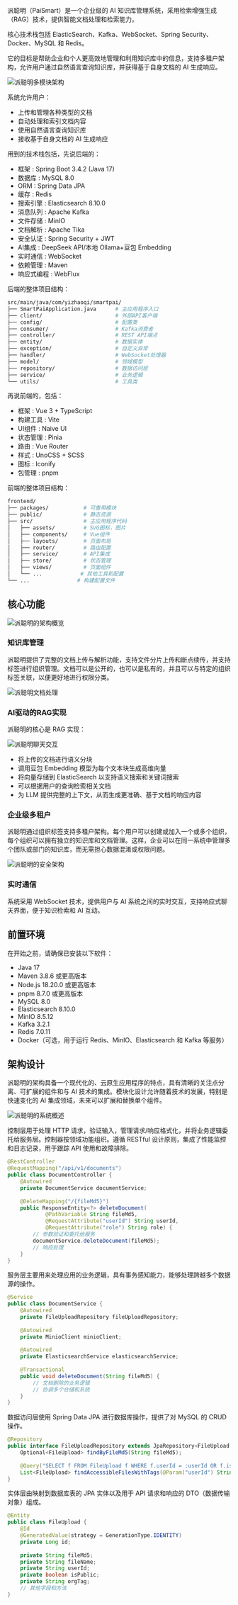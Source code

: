 派聪明（PaiSmart）是一个企业级的 AI 知识库管理系统，采用检索增强生成（RAG）技术，提供智能文档处理和检索能力。

核心技术栈包括 ElasticSearch、Kafka、WebSocket、Spring Security、Docker、MySQL 和 Redis。

它的目标是帮助企业和个人更高效地管理和利用知识库中的信息，支持多租户架构，允许用户通过自然语言查询知识库，并获得基于自身文档的 AI 生成响应。

![派聪明多模块架构](https://cdn.tobebetterjavaer.com/stutymore/README-20250730102133.png)

系统允许用户：

- 上传和管理各种类型的文档
- 自动处理和索引文档内容
- 使用自然语言查询知识库
- 接收基于自身文档的 AI 生成响应

用到的技术栈包括，先说后端的：

+ 框架 : Spring Boot 3.4.2 (Java 17)
+ 数据库 : MySQL 8.0
+ ORM : Spring Data JPA
+ 缓存 : Redis
+ 搜索引擎 : Elasticsearch 8.10.0
+ 消息队列 : Apache Kafka
+ 文件存储 : MinIO
+ 文档解析 : Apache Tika
+ 安全认证 : Spring Security + JWT
+ AI集成 : DeepSeek API/本地 Ollama+豆包 Embedding
+ 实时通信 : WebSocket
+ 依赖管理 : Maven
+ 响应式编程 : WebFlux

后端的整体项目结构：

```bash
src/main/java/com/yizhaoqi/smartpai/
├── SmartPaiApplication.java      # 主应用程序入口
├── client/                       # 外部API客户端
├── config/                       # 配置类
├── consumer/                     # Kafka消费者
├── controller/                   # REST API端点
├── entity/                       # 数据实体
├── exception/                    # 自定义异常
├── handler/                      # WebSocket处理器
├── model/                        # 领域模型
├── repository/                   # 数据访问层
├── service/                      # 业务逻辑
└── utils/                        # 工具类
```

再说前端的，包括：

+ 框架 : Vue 3 + TypeScript
+ 构建工具 : Vite
+ UI组件 : Naive UI
+ 状态管理 : Pinia
+ 路由 : Vue Router
+ 样式 : UnoCSS + SCSS
+ 图标 : Iconify
+ 包管理 : pnpm

前端的整体项目结构：

```bash
frontend/
├── packages/           # 可重用模块
├── public/             # 静态资源
├── src/                # 主应用程序代码
│   ├── assets/         # SVG图标，图片
│   ├── components/     # Vue组件
│   ├── layouts/        # 页面布局
│   ├── router/         # 路由配置
│   ├── service/        # API集成
│   ├── store/          # 状态管理
│   ├── views/          # 页面组件
│   └── ...            # 其他工具和配置
└── ...               # 构建配置文件
```

## 核心功能

![派聪明的架构概览](https://cdn.tobebetterjavaer.com/stutymore/README-20250730101618.png)

### 知识库管理

派聪明提供了完整的文档上传与解析功能，支持文件分片上传和断点续传，并支持标签进行组织管理。文档可以是公开的，也可以是私有的，并且可以与特定的组织标签关联，以便更好地进行权限分类。

![派聪明文档处理](https://cdn.tobebetterjavaer.com/stutymore/README-20250730102808.png)

### AI驱动的RAG实现

派聪明的核心是 RAG 实现：

![派聪明聊天交互](https://cdn.tobebetterjavaer.com/stutymore/README-20250730102837.png)

- 将上传的文档进行语义分块
- 调用豆包 Embedding 模型为每个文本块生成高维向量
- 将向量存储到 ElasticSearch 以支持语义搜索和关键词搜索
- 可以根据用户的查询检索相关文档
- 为 LLM 提供完整的上下文，从而生成更准确、基于文档的响应内容

### 企业级多租户

派聪明通过组织标签支持多租户架构。每个用户可以创建或加入一个或多个组织，每个组织可以拥有独立的知识库和文档管理。这样，企业可以在同一系统中管理多个团队或部门的知识库，而无需担心数据混淆或权限问题。

![派聪明的安全架构](https://cdn.tobebetterjavaer.com/stutymore/README-20250730103118.png)

### 实时通信

系统采用 WebSocket 技术，提供用户与 AI 系统之间的实时交互，支持响应式聊天界面，便于知识检索和 AI 互动。

## 前置环境

在开始之前，请确保已安装以下软件：

- Java 17
- Maven 3.8.6 或更高版本
- Node.js 18.20.0 或更高版本
- pnpm 8.7.0 或更高版本
- MySQL 8.0
- Elasticsearch 8.10.0
- MinIO 8.5.12
- Kafka 3.2.1
- Redis 7.0.11
- Docker（可选，用于运行 Redis、MinIO、Elasticsearch 和 Kafka 等服务）

## 架构设计

派聪明的架构具备一个现代化的、云原生应用程序的特点，具有清晰的关注点分离、可扩展的组件和与 AI 技术的集成。模块化设计允许随着技术的发展，特别是快速变化的 AI 集成领域，未来可以扩展和替换单个组件。

![派聪明的系统概述](https://cdn.tobebetterjavaer.com/stutymore/README-20250730102655.png)

控制层用于处理 HTTP 请求，验证输入，管理请求/响应格式化，并将业务逻辑委托给服务层。控制器按领域功能组织。遵循 RESTful 设计原则，集成了性能监控和日志记录，用于跟踪 API 使用和故障排除。

```java
@RestController
@RequestMapping("/api/v1/documents")
public class DocumentController {
    @Autowired
    private DocumentService documentService;
    
    @DeleteMapping("/{fileMd5}")
    public ResponseEntity<?> deleteDocument(
            @PathVariable String fileMd5,
            @RequestAttribute("userId") String userId,
            @RequestAttribute("role") String role) {
        // 参数验证和委托给服务
        documentService.deleteDocument(fileMd5);
        // 响应处理
    }
}
```

服务层主要用来处理应用的业务逻辑，具有事务感知能力，能够处理跨越多个数据源的操作。

```java
@Service
public class DocumentService {
    @Autowired
    private FileUploadRepository fileUploadRepository;
    
    @Autowired
    private MinioClient minioClient;
    
    @Autowired
    private ElasticsearchService elasticsearchService;
    
    @Transactional
    public void deleteDocument(String fileMd5) {
        // 文档删除的业务逻辑
        // 协调多个仓储和系统
    }
}
```

数据访问层使用 Spring Data JPA 进行数据库操作，提供了对 MySQL 的 CRUD 操作。

```java
@Repository
public interface FileUploadRepository extends JpaRepository<FileUpload, Long> {
    Optional<FileUpload> findByFileMd5(String fileMd5);
    
    @Query("SELECT f FROM FileUpload f WHERE f.userId = :userId OR f.isPublic = true OR (f.orgTag IN :orgTagList AND f.isPublic = false)")
    List<FileUpload> findAccessibleFilesWithTags(@Param("userId") String userId, @Param("orgTagList") List<String> orgTagList);
}
```

实体层由映射到数据库表的 JPA 实体以及用于 API 请求和响应的 DTO（数据传输对象）组成。

```java
@Entity
public class FileUpload {
    @Id
    @GeneratedValue(strategy = GenerationType.IDENTITY)
    private Long id;
    
    private String fileMd5;
    private String fileName;
    private String userId;
    private boolean isPublic;
    private String orgTag;
    // 其他字段和方法
}
```